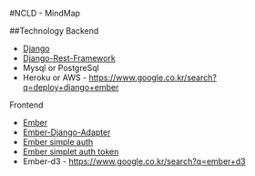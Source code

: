 #NCLD - MindMap

##Technology
Backend
- [Django](https://www.djangoproject.com/)
- [Django-Rest-Framework](http://www.django-rest-framework.org/)
- Mysql or PostgreSql
- Heroku or AWS - <https://www.google.co.kr/search?q=deploy+django+ember>

Frontend
- [Ember](http://emberjs.com/)
- [Ember-Django-Adapter](http://dustinfarris.com/ember-django-adapter/)
- [Ember simple auth](https://github.com/simplabs/ember-simple-auth)
- [Ember simplet auth token](https://github.com/jpadilla/ember-simple-auth-token)
- Ember-d3 - <https://www.google.co.kr/search?q=ember+d3>
